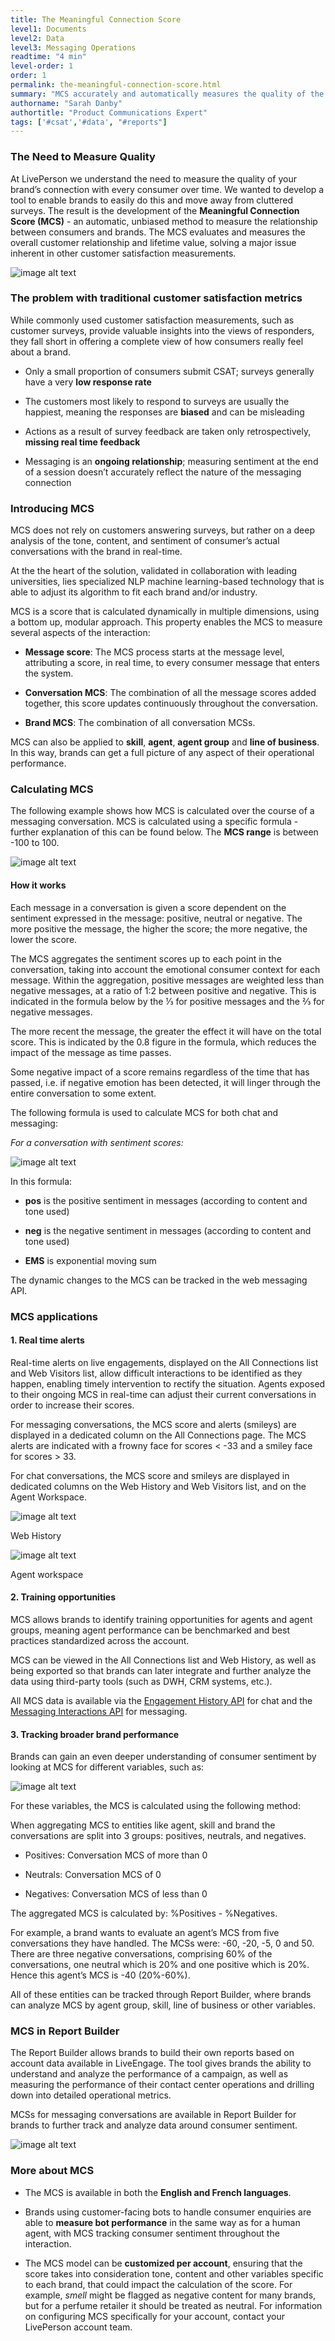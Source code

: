 ```yaml
---
title: The Meaningful Connection Score
level1: Documents
level2: Data
level3: Messaging Operations
readtime: "4 min"
level-order: 1
order: 1
permalink: the-meaningful-connection-score.html
summary: "MCS accurately and automatically measures the quality of the connection between brands and the entire consumer audience."
authorname: "Sarah Danby"
authortitle: "Product Communications Expert"
tags: ['#csat','#data', "#reports"]
---
```



### The Need to Measure Quality

At LivePerson we understand the need to measure the quality of your brand’s connection with every consumer over time. We wanted to develop a tool to enable brands to easily do this and move away from cluttered surveys. The result is the development of the **Meaningful Connection Score (MCS)** - an automatic, unbiased method to measure the relationship between consumers and brands. The MCS evaluates and measures the overall customer relationship and lifetime value, solving a major issue inherent in other customer satisfaction measurements.

![image alt text](img/mcs1.png)

### The problem with traditional customer satisfaction metrics

While commonly used customer satisfaction measurements, such as customer surveys, provide valuable insights into the views of responders, they fall short in offering a complete view of how consumers really feel about a brand.

* Only a small proportion of consumers submit CSAT; surveys generally have a very **low response rate**

* The customers most likely to respond to surveys are usually the happiest, meaning the responses are **biased** and can be misleading

* Actions as a result of survey feedback are taken only retrospectively, **missing real time feedback**

* Messaging is an **ongoing relationship**; measuring sentiment at the end of a session doesn’t accurately reflect the nature of the messaging connection


### Introducing MCS

MCS does not rely on customers answering surveys, but rather on a deep analysis of the tone, content, and sentiment of consumer’s actual conversations with the brand in real-time.  

At the the heart of the solution, validated in collaboration with leading universities, lies specialized NLP machine learning-based technology that is able to adjust its algorithm to fit each brand and/or industry.

MCS is a score that is calculated dynamically in multiple dimensions, using a bottom up, modular approach. This property enables the MCS to measure several aspects of the interaction:

* **Message score**: The MCS process starts at the message level, attributing a score, in real time, to every consumer message that enters the system.

* **Conversation MCS**: The combination of all the message scores added together, this score updates continuously throughout the conversation.

* **Brand MCS**: The combination of all conversation MCSs.

MCS can also be applied to **skill**, **agent**, **agent group** and **line of business**. In this way, brands can get a full picture of any aspect of their operational performance.

### Calculating MCS

The following example shows how MCS is calculated over the course of a messaging conversation. MCS is calculated using a specific formula - further explanation of this can be found below. The **MCS range** is between -100 to 100.

![image alt text](img/mcsrange.png)

#### How it works

Each message in a conversation is given a score dependent on the sentiment expressed in the message: positive, neutral or negative. The more positive the message, the higher the score; the more negative, the lower the score.

The MCS aggregates the sentiment scores up to each point in the conversation, taking into account the emotional consumer context for each message. Within the aggregation, positive messages are weighted less than negative messages, at a ratio of 1:2 between positive and negative. This is indicated in the formula below by the ⅓ for positive messages and the ⅔ for negative messages.

The more recent the message, the greater the effect it will have on the total score. This is indicated by the 0.8 figure in the formula, which reduces the impact of the message as time passes.

Some negative impact of a score remains regardless of the time that has passed, i.e. if negative emotion has been detected, it will linger through the entire conversation to some extent.

The following formula is used to calculate MCS for both chat and messaging:

*For a conversation with sentiment scores:*

![image alt text](img/mcsformula.png)

In this formula:

* **pos** is the positive sentiment in messages (according to content and tone used)

* **neg** is the negative sentiment in messages (according to content and tone used)

* **EMS** is exponential moving sum

The dynamic changes to the MCS can be tracked in the web messaging API.



### MCS applications

#### 1. Real time alerts

Real-time alerts on live engagements, displayed on the All Connections list and Web Visitors list, allow difficult interactions to be identified as they happen, enabling timely intervention to rectify the situation. Agents exposed to their ongoing MCS in real-time can adjust their current conversations in order to increase their scores.

For messaging conversations, the MCS score and alerts (smileys) are displayed in a dedicated column on the All Connections page. The MCS alerts are indicated with a frowny face for scores < -33 and a smiley face for scores > 33.

For chat conversations, the MCS score and smileys are displayed in dedicated columns on the Web History and Web Visitors list, and on the Agent Workspace.

![image alt text](img/mcslist.png)

<div class="imagetext">Web History</div>

![image alt text](img/mcshistory.png)

<div class="imagetext">Agent workspace</div>


#### 2. Training opportunities

MCS allows brands to identify training opportunities for agents and agent groups, meaning agent performance can be benchmarked and best practices standardized across the account.

MCS can be viewed in the All Connections list and Web History, as well as being exported so that brands can later integrate and further analyze the data using third-party tools (such as DWH, CRM systems, etc.).

All MCS data is available via the [Engagement History API](https://developers.liveperson.com/data-engagement-history-overview.html) for chat and the [Messaging Interactions API](https://developers.liveperson.com/data-messaging-interactions-overview.html) for messaging.


#### 3. Tracking broader brand performance

Brands can gain an even deeper understanding of consumer sentiment by looking at MCS for different variables, such as:

![image alt text](img/mcsvariables.png)

For these variables, the MCS is calculated using the following method:

When aggregating MCS to entities like agent, skill and brand the conversations are split into 3 groups: positives, neutrals, and negatives.

* Positives: Conversation MCS of more than 0

* Neutrals: Conversation MCS of 0

* Negatives: Conversation MCS of less than 0

The aggregated MCS is calculated by: %Positives - %Negatives.

For example, a brand wants to evaluate an agent’s MCS from five conversations they have handled. The MCSs were: -60, -20, -5, 0 and 50. There are three negative conversations, comprising 60% of the conversations, one neutral which is 20% and one positive which is 20%. Hence this agent’s MCS is -40 (20%-60%).

All of these entities can be tracked through Report Builder, where brands can analyze MCS by agent group, skill, line of business or other variables.


### MCS in Report Builder

The Report Builder allows brands to build their own reports based on account data available in LiveEngage. The tool gives brands the ability to understand and analyze the performance of a campaign, as well as measuring the performance of their contact center operations and drilling down into detailed operational metrics.

MCSs for messaging conversations are available in Report Builder for brands to further track and analyze data around consumer sentiment.

![image alt text](img/mcsreport.png)


### More about MCS

* The MCS is available in both the **English and French languages**.

* Brands using customer-facing bots to handle consumer enquiries are able to **measure bot performance** in the same way as for a human agent, with MCS tracking consumer sentiment throughout the interaction.

* The MCS model can be **customized per account**, ensuring that the score takes into consideration tone, content and other variables specific to each brand, that could impact the calculation of the score. For example, *smell* might be flagged as negative content for many brands, but for a perfume retailer it should be treated as neutral. For information on configuring MCS specifically for your account, contact your LivePerson account team.
